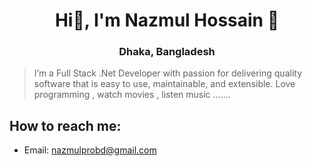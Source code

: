 
<h1 align="center"> Hi👋, I'm Nazmul Hossain 🙂 </h1>
<h3 align="center">Dhaka, Bangladesh </h3>

> I’m a Full Stack .Net Developer with passion for delivering quality software that is easy to use, maintainable, and extensible.
Love programming , watch movies , listen music .......

## How to reach me:
- Email: nazmulprobd@gmail.com

